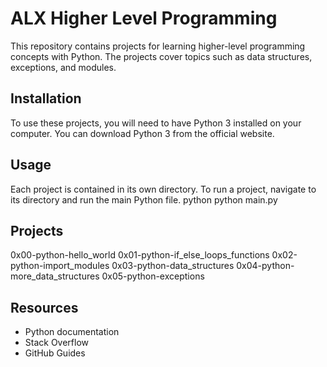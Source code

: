 # ALX Higher Level Programming
This repository contains projects for learning higher-level programming concepts with Python. The projects cover topics such as data structures, exceptions, and modules.

## Installation
To use these projects, you will need to have Python 3 installed on your computer. You can download Python 3 from the official website.

## Usage
Each project is contained in its own directory. To run a project, navigate to its directory and run the main Python file.
python
python main.py

## Projects
0x00-python-hello_world
0x01-python-if_else_loops_functions
0x02-python-import_modules
0x03-python-data_structures
0x04-python-more_data_structures
0x05-python-exceptions

## Resources
- Python documentation
- Stack Overflow
- GitHub Guides
